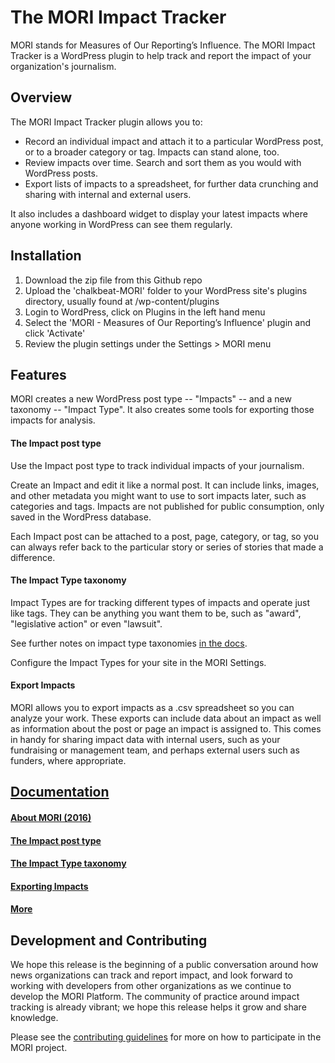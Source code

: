 # The MORI Impact Tracker
MORI stands for Measures of Our Reporting’s Influence. The MORI Impact Tracker is a WordPress plugin to help track and report the impact of your organization's journalism.

## Overview

The MORI Impact Tracker plugin allows you to:
- Record an individual impact and attach it to a particular WordPress post, or to a broader category or tag. Impacts can stand alone, too.
- Review impacts over time. Search and sort them as you would with WordPress posts.
- Export lists of impacts to a spreadsheet, for further data crunching and sharing with internal and external users.

It also includes a dashboard widget to display your latest impacts where anyone working in WordPress can see them regularly.

## Installation

1. Download the zip file from this Github repo
2. Upload the 'chalkbeat-MORI' folder to your WordPress site's plugins directory, usually found at /wp-content/plugins
3. Login to WordPress, click on Plugins in the left hand menu
4. Select the 'MORI - Measures of Our Reporting’s Influence' plugin and click 'Activate'
5. Review the plugin settings under the Settings > MORI menu


## Features
MORI creates a new WordPress post type -- "Impacts" -- and a new taxonomy -- "Impact Type". It also creates some tools for exporting those impacts for analysis.

#### The Impact post type
Use the Impact post type to track individual impacts of your journalism.

Create an Impact and edit it like a normal post. It can include links, images, and other metadata you might want to use to sort impacts later, such as categories and tags. Impacts are not published for public consumption, only saved in the WordPress database.

Each Impact post can be attached to a post, page, category, or tag, so you can always refer back to the particular story or series of stories that made a difference.

#### The Impact Type taxonomy
Impact Types are for tracking different types of impacts and operate just like tags. They can be anything you want them to be, such as "award", "legislative action" or even "lawsuit".

See further notes on impact type taxonomies [in the docs](http://foo.bar).

Configure the Impact Types for your site in the MORI Settings.

#### Export Impacts
MORI allows you to export impacts as a .csv spreadsheet so you can analyze your work. These exports can include data about an impact as well as information about the post or page an impact is assigned to. This comes in handy for sharing impact data with internal users, such as your fundraising or management team, and perhaps external users such as funders, where appropriate.

## [Documentation](https://github.com/Chalkbeat/MORI/blob/master/docs/readme.md)
#### [About MORI (2016)](https://github.com/Chalkbeat/MORI/blob/master/docs/about-mori-2016.md)
#### [The Impact post type](https://github.com/Chalkbeat/MORI/blob/master/docs/impact-post-type.md)
#### [The Impact Type taxonomy](https://github.com/Chalkbeat/MORI/blob/master/docs/impact-type-taxonomy.md)
#### [Exporting Impacts](https://github.com/Chalkbeat/MORI/blob/master/docs/impact-export.md)
#### [More](https://github.com/Chalkbeat/MORI/blob/master/docs/readme.md)

## Development and Contributing
We hope this release is the beginning of a public conversation around how news organizations can track and report impact, and look forward to working with developers from other organizations as we continue to develop the MORI Platform. The community of practice around impact tracking is already vibrant; we hope this release helps it grow and share knowledge.

Please see the [contributing guidelines](https://github.com/Chalkbeat/MORI/blob/master/contributing.md) for more on how to participate in the MORI project.
